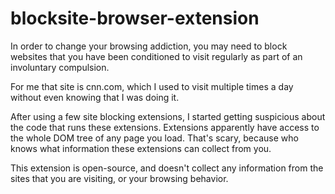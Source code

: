 # blocksite-browser-extension

In order to change your browsing addiction, you may need to block websites
that you have been conditioned to visit regularly as part of an involuntary
compulsion. 

For me that site is cnn.com, which I used to visit multiple times a day 
without even knowing that I was doing it. 

After using a few site blocking extensions, I started getting suspicious
about the code that runs these extensions. Extensions apparently have 
access to the whole DOM tree of any page you load. That's scary, because
who knows what information these extensions can collect from you. 

This extension is open-source, and doesn't collect any information from 
the sites that you are visiting, or your browsing behavior.
